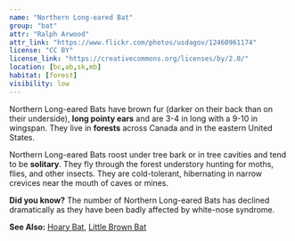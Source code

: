 ```yaml
---
name: "Northern Long-eared Bat"
group: "bat"
attr: "Ralph Arwood"
attr_link: "https://www.flickr.com/photos/usdagov/12460961174"
license: "CC BY"
license_link: "https://creativecommons.org/licenses/by/2.0/"
location: [bc,ab,sk,mb]
habitat: [forest]
visibility: low
---
```

Northern Long-eared Bats have brown fur (darker on their back than on their underside), **long pointy ears** and are 3-4 in long with a 9-10 in wingspan. They live in **forests** across Canada and in the eastern United States.

Northern Long-eared Bats roost under tree bark or in tree cavities and tend to be **solitary**. They fly through the forest understory hunting for moths, flies, and other insects. They are cold-tolerant, hibernating in narrow crevices near the mouth of caves or mines.

**Did you know?** The number of Northern Long-eared Bats has declined dramatically as they have been badly affected by white-nose syndrome.

<!-- generated, do not edit -->
**See Also:**
[Hoary Bat](/{{section}}/hoarybat),
[Little Brown Bat](/{{section}}/litbrnbat)
